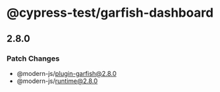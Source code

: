 # @cypress-test/garfish-dashboard

## 2.8.0

### Patch Changes

- @modern-js/plugin-garfish@2.8.0
- @modern-js/runtime@2.8.0
